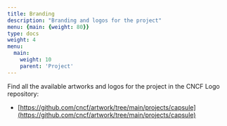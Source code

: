 ```yaml
---
title: Branding
description: "Branding and logos for the project"
menu: {main: {weight: 80}}
type: docs
weight: 4
menu:
  main:
    weight: 10
    parent: 'Project'
---
```


Find all the available artworks and logos for the project in the CNCF Logo repository:

 * [https://github.com/cncf/artwork/tree/main/projects/capsule](https://github.com/cncf/artwork/tree/main/projects/capsule)